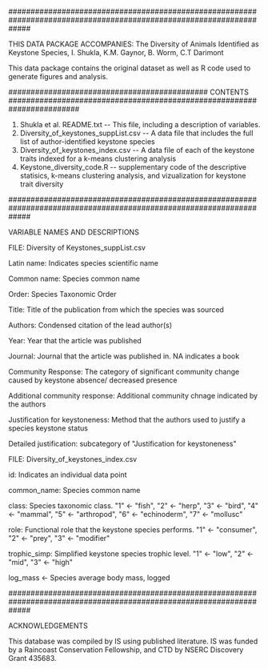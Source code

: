 #####################################################################################################################

THIS DATA PACKAGE ACCOMPANIES: The Diversity of Animals Identified as Keystone Species, I. Shukla, K.M. Gaynor, B. Worm, C.T Darimont

This data package contains the original dataset as well as R code used to generate figures and analysis.

############################################# CONTENTS ######################################################################## 

1. Shukla et al. README.txt -- This file, including a description of variables.
2. Diversity_of_keystones_suppList.csv --  A data file that includes the full list of author-identified keystone species
3. Diversity_of_keystones_index.csv -- A data file of each of the keystone traits indexed for a k-means clustering analysis
4. Keystone_diversity_code.R -- supplementary code of the descriptive statisics, k-means clustering analysis, and vizualization for keystone trait diversity

#####################################################################################################################

VARIABLE NAMES AND DESCRIPTIONS

FILE: Diversity of Keystones_suppList.csv

Latin name: Indicates species scientific name

Common name: Species common name

Order: Species Taxonomic Order

Title: Title of the publication from which the species was sourced 

Authors: Condensed citation of the lead author(s)

Year: Year that the article was published

Journal: Journal that the article was published in. NA indicates a book

Community Response: The category of significant community change caused by keystone absence/ decreased presence 

Additional community response: Additional community chnage indicated by the authors

Justification for keystoneness: Method that the authors used to justify a species keystone status

Detailed justification: subcategory of "Justification for keystoneness"



FILE: Diversity_of_keystones_index.csv

id: Indicates an individual data point

common_name: Species common name

class: Species taxonomic class. "1" <- "fish", "2" <- "herp", "3" <- "bird", "4" <- "mammal", "5" <- "arthropod", "6" <- "echinoderm", "7" <- "mollusc"

role: Functional role that the keystone species performs. "1" <- "consumer", "2" <- "prey", "3" <- "modifier"

trophic_simp: Simplified keystone species trophic level. "1" <- "low", "2" <- "mid", "3" <- "high" 

log_mass <- Species average body mass, logged 

#####################################################################################################################

ACKNOWLEDGEMENTS

This database was compiled by IS using published literature. IS was funded by a Raincoast Conservation Fellowship, and CTD by NSERC Discovery Grant 435683.






